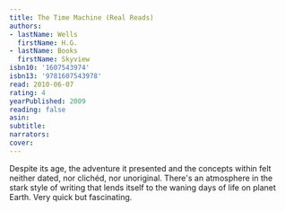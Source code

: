 ```yaml
---
title: The Time Machine (Real Reads)
authors:
- lastName: Wells
  firstName: H.G.
- lastName: Books
  firstName: Skyview
isbn10: '1607543974'
isbn13: '9781607543978'
read: 2010-06-07
rating: 4
yearPublished: 2009
reading: false
asin:
subtitle:
narrators:
cover:
---
```

Despite its age, the adventure it presented and the concepts within felt neither dated, nor clichéd, nor unoriginal. There's an atmosphere in the stark style of writing that lends itself to the waning days of life on planet Earth. Very quick but fascinating.